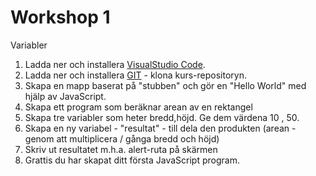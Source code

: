 # Workshop 1

Variabler

1. Ladda ner och installera [VisualStudio Code](https://code.visualstudio.com/).
2. Ladda ner och installera [GIT](https://git-scm.com/downloads) - klona kurs-repositoryn.
3. Skapa en mapp baserat på "stubben" och gör en "Hello World" med hjälp av JavaScript.
4. Skapa ett program som beräknar arean av en rektangel
5. Skapa tre variabler som heter bredd,höjd. Ge dem värdena 10 , 50.
6. Skapa en ny variabel - "resultat" - till dela den produkten (arean - genom att multiplicera / gånga bredd och höjd)
7. Skriv ut resultatet m.h.a. alert-ruta på skärmen
8. Grattis du har skapat ditt första JavaScript program.
